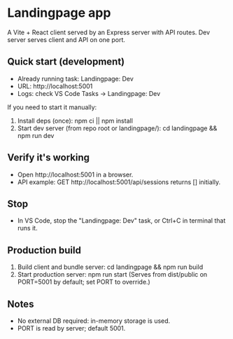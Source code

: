 # Landingpage app

A Vite + React client served by an Express server with API routes. Dev server serves client and API on one port.

## Quick start (development)

- Already running task: Landingpage: Dev
- URL: http://localhost:5001
- Logs: check VS Code Tasks -> Landingpage: Dev

If you need to start it manually:

1. Install deps (once):
   npm ci || npm install
2. Start dev server (from repo root or landingpage/):
   cd landingpage && npm run dev

## Verify it's working
- Open http://localhost:5001 in a browser.
- API example: GET http://localhost:5001/api/sessions returns [] initially.

## Stop
- In VS Code, stop the "Landingpage: Dev" task, or Ctrl+C in terminal that runs it.

## Production build
1. Build client and bundle server:
   cd landingpage && npm run build
2. Start production server:
   npm run start
   (Serves from dist/public on PORT=5001 by default; set PORT to override.)

## Notes
- No external DB required: in-memory storage is used.
- PORT is read by server; default 5001.
